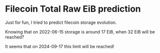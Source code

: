 # Filecoin Total Raw EiB prediction

Just for fun, I tried to predict filecoin storage evolution.

Knowing that on 2022-06-15 storage is around 17 EiB, when 32 EiB will be reached?

It seems that on 2024-09-17 this limit will be reached!
